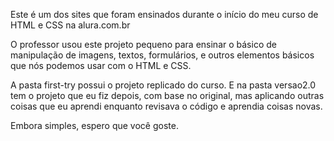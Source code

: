 Este é um dos sites que foram ensinados durante o início do meu curso de HTML e CSS na alura.com.br

O professor usou este projeto pequeno para ensinar o básico de manipulação de imagens, textos, formulários, e outros elementos básicos que nós podemos usar com o HTML e CSS.

A pasta first-try possui o projeto replicado do curso. E na pasta versao2.0 tem o projeto que eu fiz depois, com base no original, mas aplicando outras coisas que eu aprendi enquanto revisava o código e aprendia coisas novas.

Embora simples, espero que você goste.
